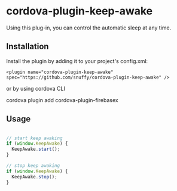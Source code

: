 # cordova-plugin-keep-awake


Using this plug-in, you can control the automatic sleep at any time.

## Installation

Install the plugin by adding it to your project's config.xml:

```
<plugin name="cordova-plugin-keep-awake" spec="https://github.com/snuffy/cordova-plugin-keep-awake" />
```

or by using cordova CLI

cordova plugin add cordova-plugin-firebasex


## Usage

```js

// start keep awaking
if (window.KeepAwake) {
  KeepAwake.start();
}

// stop keep awaking
if (window.KeepAwake) {
  KeepAwake.stop();
}
```